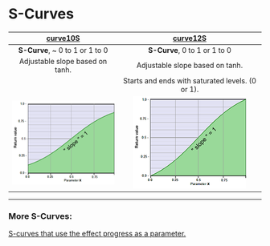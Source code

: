 # S-Curves


|              [curve10S](curve10S.md)                    |     [curve12S](curve12S.md)                       |
|:-------------------------------------------------------:|:-------------------------------------------------:|
|            **S-Curve**, ~ 0 to 1 or 1 to 0                |     **S-Curve**, 0 to 1 or 1 to 0               |
|    Adjustable slope based on tanh.                      |     Adjustable slope based on tanh.               |
|                                                         | Starts and ends with saturated levels. (0 or 1).  |
|   [![](thumbnails/curve10S.png)](curve10S.md)           |  [![](thumbnails/curve12S.png)](curve12S.md) |

---

### More S-Curves:
 [S-curves that use the effect progress as a parameter.](../../Auto-synced_parameters/progress/README.md#s-curves)



